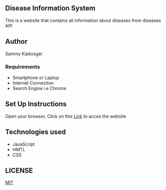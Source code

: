 ## Disease Information System
This is a website that contains all information about diseases from diseases API

## Author
Sammy Kipkosgei

### Requirements
<ul>
<li>Smartphone or Laptop</li>
<li>Internet Connection</li>
<li>Search Engine i.e Chrome</li>
</ul>

## Set Up Instructions
Open your browser,
Click on this [Link](https://koima-sam.github.io/Disease-Info/) to acces the website
## Technologies used
<ul>
<li>JavaScript</li>
<li>HMTL</li>
<li>CSS</li>
</ul>

## LICENSE
[MIT](https://choosealicense.com/licenses/mit/)